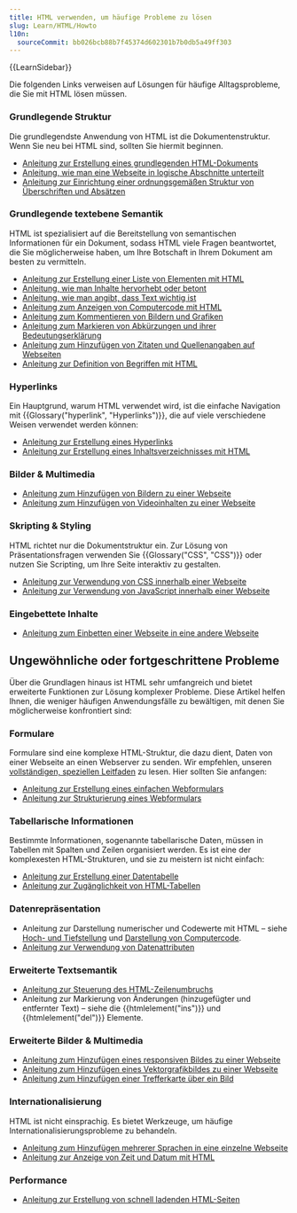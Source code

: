 ```yaml
---
title: HTML verwenden, um häufige Probleme zu lösen
slug: Learn/HTML/Howto
l10n:
  sourceCommit: bb026bcb88b7f45374d602301b7b0db5a49ff303
---
```


{{LearnSidebar}}

Die folgenden Links verweisen auf Lösungen für häufige Alltagsprobleme, die Sie mit HTML lösen müssen.

### Grundlegende Struktur

Die grundlegendste Anwendung von HTML ist die Dokumentenstruktur. Wenn Sie neu bei HTML sind, sollten Sie hiermit beginnen.

- [Anleitung zur Erstellung eines grundlegenden HTML-Dokuments](/de/docs/Learn/HTML/Introduction_to_HTML/Getting_started#anatomy_of_an_html_document)
- [Anleitung, wie man eine Webseite in logische Abschnitte unterteilt](/de/docs/Learn/HTML/Introduction_to_HTML/Document_and_website_structure)
- [Anleitung zur Einrichtung einer ordnungsgemäßen Struktur von Überschriften und Absätzen](/de/docs/Learn/HTML/Introduction_to_HTML/HTML_text_fundamentals#the_basics_headings_and_paragraphs)

### Grundlegende textebene Semantik

HTML ist spezialisiert auf die Bereitstellung von semantischen Informationen für ein Dokument, sodass HTML viele Fragen beantwortet, die Sie möglicherweise haben, um Ihre Botschaft in Ihrem Dokument am besten zu vermitteln.

- [Anleitung zur Erstellung einer Liste von Elementen mit HTML](/de/docs/Learn/HTML/Introduction_to_HTML/HTML_text_fundamentals#lists)
- [Anleitung, wie man Inhalte hervorhebt oder betont](/de/docs/Learn/HTML/Introduction_to_HTML/HTML_text_fundamentals#emphasis_and_importance)
- [Anleitung, wie man angibt, dass Text wichtig ist](/de/docs/Learn/HTML/Introduction_to_HTML/HTML_text_fundamentals#emphasis_and_importance)
- [Anleitung zum Anzeigen von Computercode mit HTML](/de/docs/Learn/HTML/Introduction_to_HTML/Advanced_text_formatting#representing_computer_code)
- [Anleitung zum Kommentieren von Bildern und Grafiken](/de/docs/Learn/HTML/Multimedia_and_embedding/Images_in_HTML#annotating_images_with_figures_and_figure_captions)
- [Anleitung zum Markieren von Abkürzungen und ihrer Bedeutungserklärung](/de/docs/Learn/HTML/Introduction_to_HTML/Advanced_text_formatting#abbreviations)
- [Anleitung zum Hinzufügen von Zitaten und Quellenangaben auf Webseiten](/de/docs/Learn/HTML/Introduction_to_HTML/Advanced_text_formatting#quotations)
- [Anleitung zur Definition von Begriffen mit HTML](/de/docs/Learn/HTML/Howto/Define_terms_with_HTML)

### Hyperlinks

Ein Hauptgrund, warum HTML verwendet wird, ist die einfache Navigation mit {{Glossary("hyperlink", "Hyperlinks")}}, die auf viele verschiedene Weisen verwendet werden können:

- [Anleitung zur Erstellung eines Hyperlinks](/de/docs/Learn/HTML/Introduction_to_HTML/Creating_hyperlinks)
- [Anleitung zur Erstellung eines Inhaltsverzeichnisses mit HTML](/de/docs/Learn/HTML/Introduction_to_HTML/Creating_hyperlinks#active_learning_creating_a_navigation_menu)

### Bilder & Multimedia

- [Anleitung zum Hinzufügen von Bildern zu einer Webseite](/de/docs/Learn/HTML/Multimedia_and_embedding/Images_in_HTML#how_do_we_put_an_image_on_a_webpage)
- [Anleitung zum Hinzufügen von Videoinhalten zu einer Webseite](/de/docs/Learn/HTML/Multimedia_and_embedding/Video_and_audio_content)

### Skripting & Styling

HTML richtet nur die Dokumentstruktur ein. Zur Lösung von Präsentationsfragen verwenden Sie {{Glossary("CSS", "CSS")}} oder nutzen Sie Scripting, um Ihre Seite interaktiv zu gestalten.

- [Anleitung zur Verwendung von CSS innerhalb einer Webseite](/de/docs/Learn/CSS/First_steps/How_CSS_works#applying_css_to_the_dom)
- [Anleitung zur Verwendung von JavaScript innerhalb einer Webseite](/de/docs/Learn/HTML/Howto/Use_JavaScript_within_a_webpage)

### Eingebettete Inhalte

- [Anleitung zum Einbetten einer Webseite in eine andere Webseite](/de/docs/Learn/HTML/Multimedia_and_embedding/Other_embedding_technologies)

## Ungewöhnliche oder fortgeschrittene Probleme

Über die Grundlagen hinaus ist HTML sehr umfangreich und bietet erweiterte Funktionen zur Lösung komplexer Probleme. Diese Artikel helfen Ihnen, die weniger häufigen Anwendungsfälle zu bewältigen, mit denen Sie möglicherweise konfrontiert sind:

### Formulare

Formulare sind eine komplexe HTML-Struktur, die dazu dient, Daten von einer Webseite an einen Webserver zu senden. Wir empfehlen, unseren [vollständigen, speziellen Leitfaden](/de/docs/Learn/Forms) zu lesen. Hier sollten Sie anfangen:

- [Anleitung zur Erstellung eines einfachen Webformulars](/de/docs/Learn/Forms/Your_first_form)
- [Anleitung zur Strukturierung eines Webformulars](/de/docs/Learn/Forms/How_to_structure_a_web_form)

### Tabellarische Informationen

Bestimmte Informationen, sogenannte tabellarische Daten, müssen in Tabellen mit Spalten und Zeilen organisiert werden. Es ist eine der komplexesten HTML-Strukturen, und sie zu meistern ist nicht einfach:

- [Anleitung zur Erstellung einer Datentabelle](/de/docs/Learn/HTML/Tables/Basics)
- [Anleitung zur Zugänglichkeit von HTML-Tabellen](/de/docs/Learn/HTML/Tables/Advanced)

### Datenrepräsentation

- Anleitung zur Darstellung numerischer und Codewerte mit HTML – siehe [Hoch- und Tiefstellung](/de/docs/Learn/HTML/Introduction_to_HTML/Advanced_text_formatting#superscript_and_subscript) und [Darstellung von Computercode](/de/docs/Learn/HTML/Introduction_to_HTML/Advanced_text_formatting#representing_computer_code).
- [Anleitung zur Verwendung von Datenattributen](/de/docs/Learn/HTML/Howto/Use_data_attributes)

### Erweiterte Textsemantik

- [Anleitung zur Steuerung des HTML-Zeilenumbruchs](/de/docs/Web/HTML/Element/br)
- Anleitung zur Markierung von Änderungen (hinzugefügter und entfernter Text) – siehe die {{htmlelement("ins")}} und {{htmlelement("del")}} Elemente.

### Erweiterte Bilder & Multimedia

- [Anleitung zum Hinzufügen eines responsiven Bildes zu einer Webseite](/de/docs/Learn/HTML/Multimedia_and_embedding/Responsive_images)
- [Anleitung zum Hinzufügen eines Vektorgrafikbildes zu einer Webseite](/de/docs/Learn/HTML/Multimedia_and_embedding/Adding_vector_graphics_to_the_Web)
- [Anleitung zum Hinzufügen einer Trefferkarte über ein Bild](/de/docs/Learn/HTML/Howto/Add_a_hit_map_on_top_of_an_image)

### Internationalisierung

HTML ist nicht einsprachig. Es bietet Werkzeuge, um häufige Internationalisierungsprobleme zu behandeln.

- [Anleitung zum Hinzufügen mehrerer Sprachen in eine einzelne Webseite](/de/docs/Learn/HTML/Introduction_to_HTML/The_head_metadata_in_HTML#setting_the_primary_language_of_the_document)
- [Anleitung zur Anzeige von Zeit und Datum mit HTML](/de/docs/Learn/HTML/Introduction_to_HTML/Advanced_text_formatting#marking_up_times_and_dates)

### Performance

- [Anleitung zur Erstellung von schnell ladenden HTML-Seiten](/de/docs/Learn/HTML/Howto/Author_fast-loading_HTML_pages)
